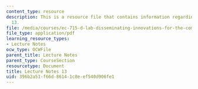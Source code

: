 ```yaml
---
content_type: resource
description: This is a resource file that contains information regarding lecture note
  13.
file: /media/courses/ec-715-d-lab-disseminating-innovations-for-the-common-good-spring-2007/396b2a51f66d86141c8eef540d906fe1_MITEC_715S07_notes13.pdf
file_type: application/pdf
learning_resource_types:
- Lecture Notes
ocw_type: OCWFile
parent_title: Lecture Notes
parent_type: CourseSection
resourcetype: Document
title: Lecture Notes 13
uid: 396b2a51-f66d-8614-1c8e-ef540d906fe1
---
```

